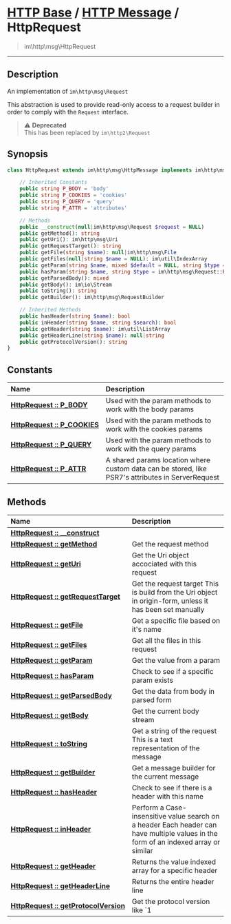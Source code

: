 # [HTTP Base](http-base.md) / [HTTP Message](http.md) / HttpRequest
 > im\http\msg\HttpRequest
____

## Description
An implementation of `im\http\msg\Request`

This abstraction is used to provide read-only access to a
request builder in order to comply with the `Request` interface.

> :warning: **Deprecated**  
> This has been replaced by `im\http2\Request`  

## Synopsis
```php
class HttpRequest extends im\http\msg\HttpMessage implements im\http\msg\Message, Stringable, Traversable, IteratorAggregate, im\http\msg\Request {

    // Inherited Constants
    public string P_BODY = 'body'
    public string P_COOKIES = 'cookies'
    public string P_QUERY = 'query'
    public string P_ATTR = 'attributes'

    // Methods
    public __construct(null|im\http\msg\Request $request = NULL)
    public getMethod(): string
    public getUri(): im\http\msg\Uri
    public getRequestTarget(): string
    public getFile(string $name): null|im\http\msg\File
    public getFiles(null|string $name = NULL): im\util\IndexArray
    public getParam(string $name, mixed $default = NULL, string $type = im\http\msg\Request::P_ATTR): mixed
    public hasParam(string $name, string $type = im\http\msg\Request::P_ATTR): bool
    public getParsedBody(): mixed
    public getBody(): im\io\Stream
    public toString(): string
    public getBuilder(): im\http\msg\RequestBuilder

    // Inherited Methods
    public hasHeader(string $name): bool
    public inHeader(string $name, string $search): bool
    public getHeader(string $name): im\util\ListArray
    public getHeaderLine(string $name): null|string
    public getProtocolVersion(): string
}
```

## Constants
| Name | Description |
| :--- | :---------- |
| [__HttpRequest&nbsp;::&nbsp;P\_BODY__](http-HttpRequest-prop_P_BODY.md) | Used with the param methods to work with the body params |
| [__HttpRequest&nbsp;::&nbsp;P\_COOKIES__](http-HttpRequest-prop_P_COOKIES.md) | Used with the param methods to work with the cookies params |
| [__HttpRequest&nbsp;::&nbsp;P\_QUERY__](http-HttpRequest-prop_P_QUERY.md) | Used with the param methods to work with the query params |
| [__HttpRequest&nbsp;::&nbsp;P\_ATTR__](http-HttpRequest-prop_P_ATTR.md) | A shared params location where custom data can be stored, like PSR7's attributes in ServerRequest |

## Methods
| Name | Description |
| :--- | :---------- |
| [__HttpRequest&nbsp;::&nbsp;\_\_construct__](http-HttpRequest-__construct.md) |  |
| [__HttpRequest&nbsp;::&nbsp;getMethod__](http-HttpRequest-getMethod.md) | Get the request method |
| [__HttpRequest&nbsp;::&nbsp;getUri__](http-HttpRequest-getUri.md) | Get the Uri object accociated with this request |
| [__HttpRequest&nbsp;::&nbsp;getRequestTarget__](http-HttpRequest-getRequestTarget.md) | Get the request target  This is build from the Uri object in origin-form, unless it has been set manually |
| [__HttpRequest&nbsp;::&nbsp;getFile__](http-HttpRequest-getFile.md) | Get a specific file based on it's name |
| [__HttpRequest&nbsp;::&nbsp;getFiles__](http-HttpRequest-getFiles.md) | Get all the files in this request |
| [__HttpRequest&nbsp;::&nbsp;getParam__](http-HttpRequest-getParam.md) | Get the value from a param |
| [__HttpRequest&nbsp;::&nbsp;hasParam__](http-HttpRequest-hasParam.md) | Check to see if a specific param exists |
| [__HttpRequest&nbsp;::&nbsp;getParsedBody__](http-HttpRequest-getParsedBody.md) | Get the data from body in parsed form |
| [__HttpRequest&nbsp;::&nbsp;getBody__](http-HttpRequest-getBody.md) | Get the current body stream |
| [__HttpRequest&nbsp;::&nbsp;toString__](http-HttpRequest-toString.md) | Get a string of the request  This is a text representation of the message |
| [__HttpRequest&nbsp;::&nbsp;getBuilder__](http-HttpRequest-getBuilder.md) | Get a message builder for the current message |
| [__HttpRequest&nbsp;::&nbsp;hasHeader__](http-HttpRequest-hasHeader.md) | Check to see if there is a header with this name |
| [__HttpRequest&nbsp;::&nbsp;inHeader__](http-HttpRequest-inHeader.md) | Perform a Case-insensitive value search on a header  Each header can have multiple values in the form of an indexed array or similar |
| [__HttpRequest&nbsp;::&nbsp;getHeader__](http-HttpRequest-getHeader.md) | Returns the value indexed array for a specific header |
| [__HttpRequest&nbsp;::&nbsp;getHeaderLine__](http-HttpRequest-getHeaderLine.md) | Returns the entire header line |
| [__HttpRequest&nbsp;::&nbsp;getProtocolVersion__](http-HttpRequest-getProtocolVersion.md) | Get the protocol version like `1 |
